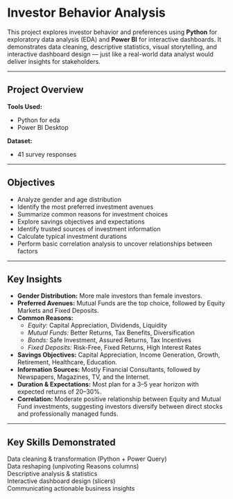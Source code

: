 #  Investor Behavior Analysis

This project explores investor behavior and preferences using **Python** for exploratory data analysis (EDA) and **Power BI** for interactive dashboards. 
It demonstrates data cleaning, descriptive statistics, visual storytelling, and interactive dashboard design — just like a real-world data analyst would deliver insights for stakeholders.

---

##  Project Overview

**Tools Used:**  
- Python for eda  
- Power BI Desktop

**Dataset:**  
- 41 survey responses  

---

## Objectives

- Analyze gender and age distribution
- Identify the most preferred investment avenues
- Summarize common reasons for investment choices
- Explore savings objectives and expectations
- Identify trusted sources of investment information
- Calculate typical investment durations
- Perform basic correlation analysis to uncover relationships between factors

---

##  Key Insights

- **Gender Distribution:** More male investors than female investors.
- **Preferred Avenues:** Mutual Funds are the top choice, followed by Equity Markets and Fixed Deposits.
- **Common Reasons:**  
  - *Equity:* Capital Appreciation, Dividends, Liquidity  
  - *Mutual Funds:* Better Returns, Tax Benefits, Diversification  
  - *Bonds:* Safe Investment, Assured Returns, Tax Incentives  
  - *Fixed Deposits:* Risk-Free, Fixed Returns, High Interest Rates
- **Savings Objectives:** Capital Appreciation, Income Generation, Growth, Retirement, Healthcare, Education.
- **Information Sources:** Mostly Financial Consultants, followed by Newspapers, Magazines, TV, and the Internet.
- **Duration & Expectations:** Most plan for a 3–5 year horizon with expected returns of 20–30%.
- **Correlation:** Moderate positive relationship between Equity and Mutual Fund investments, suggesting investors diversify between direct stocks and professionally managed funds.

---

## Key Skills Demonstrated

 Data cleaning & transformation (Python + Power Query)  
 Data reshaping (unpivoting Reasons columns)  
 Descriptive analysis & statistics  
 Interactive dashboard design (slicers)  
 Communicating actionable business insights


